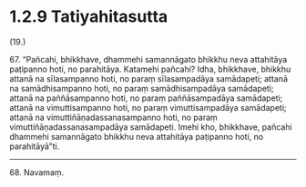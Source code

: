 

# 1.2.9 Tatiyahitasutta




(19.)

67\. “Pañcahi, bhikkhave, dhammehi samannāgato bhikkhu neva attahitāya paṭipanno hoti, no parahitāya. Katamehi pañcahi? Idha, bhikkhave, bhikkhu attanā na sīlasampanno hoti, no paraṃ sīlasampadāya samādapeti; attanā na samādhisampanno hoti, no paraṃ samādhisampadāya samādapeti; attanā na paññāsampanno hoti, no paraṃ paññāsampadāya samādapeti; attanā na vimuttisampanno hoti, no paraṃ vimuttisampadāya samādapeti; attanā na vimuttiñāṇadassanasampanno hoti, no paraṃ vimuttiñāṇadassanasampadāya samādapeti. Imehi kho, bhikkhave, pañcahi dhammehi samannāgato bhikkhu neva attahitāya paṭipanno hoti, no parahitāyā”ti.

---

68\. Navamaṃ.





